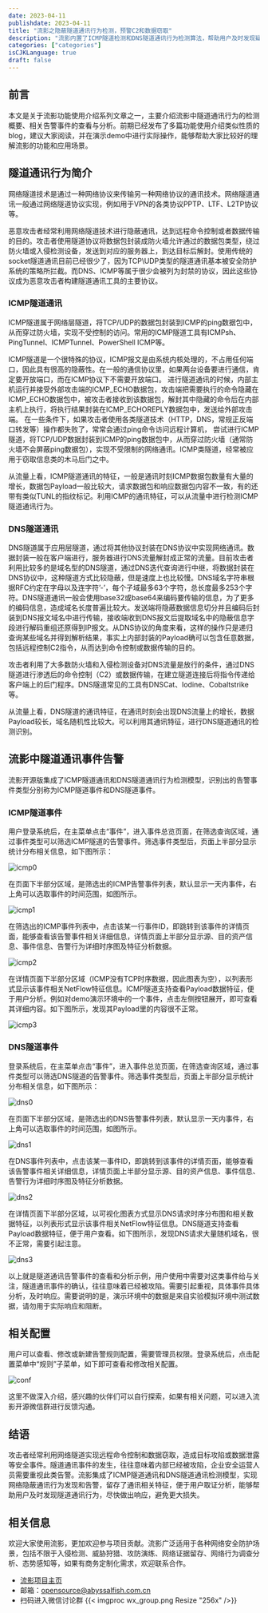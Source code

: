 ```yaml
---
date: 2023-04-11
publishdate: 2023-04-11
title: "流影之隐蔽隧道通讯行为检测，预警C2和数据窃取"
description: "流影内置了ICMP隧道检测和DNS隧道通讯行为检测算法，帮助用户及时发现疑似恶意隐蔽隧道通讯行为，及时预警C2和数据窃取攻击行为"
categories: ["categories"]
isCJKLanguage: true
draft: false
---
```


## 前言
本文是关于流影功能使用介绍系列文章之一，主要介绍流影中隧道通讯行为的检测概要、相关告警事件的查看与分析。前期已经发布了多篇功能使用介绍类似性质的blog，建议大家阅读，并在演示demo中进行实际操作，能够帮助大家比较好的理解流影的功能和应用场景。


## 隧道通讯行为简介

网络隧道技术是通过一种网络协议来传输另一种网络协议的通讯技术。网络隧道通讯一般通过网络隧道协议实现，例如用于VPN的各类协议PPTP、LTF、L2TP协议等。

恶意攻击者经常利用网络隧道技术进行隐蔽通讯，达到远程命令控制或者数据传输的目的。攻击者使用隧道协议将数据包封装成防火墙允许通过的数据包类型，绕过防火墙或入侵检测设备，发送到对应的服务器上，到达目标后解封。使用传统的socket隧道通讯目前已经很少了，因为TCP\UDP类型的隧道通讯基本被安全防护系统的策略所拦截。而DNS、ICMP等属于很少会被列为封禁的协议，因此这些协议成为恶意攻击者构建隧道通讯工具的主要协议。

### ICMP隧道通讯

ICMP隧道属于网络层隧道，将TCP/UDP的数据包封装到ICMP的ping数据包中，从而穿过防火墙，实现不受控制的访问。常用的ICMP隧道工具有ICMPsh、PingTunnel、ICMPTunnel、PowerShell ICMP等。

ICMP隧道是一个很特殊的协议，ICMP报文是由系统内核处理的，不占用任何端口，因此具有很高的隐蔽性。在一般的通信协议里，如果两台设备要进行通信，肯定要开放端口，而在ICMP协议下不需要开放端口。 进行隧道通讯的时候，内部主机运行并接受外部攻击端的ICMP_ECHO数据包，攻击端把需要执行的命令隐藏在ICMP_ECHO数据包中，被攻击者接收到该数据包，解封其中隐藏的命令后在内部主机上执行，将执行结果封装在ICMP_ECHOREPLY数据包中，发送给外部攻击端。 在一些条件下，如果攻击者使用各类隧道技术（HTTP，DNS，常规正反端口转发等）操作都失败了，常常会通过ping命令访问远程计算机， 尝试进行ICMP隧道，将TCP/UDP数据封装到ICMP的ping数据包中，从而穿过防火墙（通常防火墙不会屏蔽ping数据包），实现不受限制的网络通讯。ICMP类隧道，经常被应用于窃取信息类的木马后门之中。

从流量上看，ICMP隧道通讯的特征，一般是通讯时刻ICMP数据包数量有大量的增长，数据包Payload一般比较大，请求数据包和响应数据包内容不一致，有的还带有类似TUNL的指纹标记。利用ICMP的通讯特征，可以从流量中进行检测ICMP隧道通讯行为。

### DNS隧道通讯
DNS隧道属于应用层隧道，通过将其他协议封装在DNS协议中实现网络通讯。数据封装一般在客户端进行，服务器进行DNS流量解封成正常的流量。目前攻击者利用比较多的是域名型的DNS隧道，通过DNS迭代查询进行中继，将数据封装在DNS协议中，这种隧道方式比较隐蔽，但是速度上也比较慢。DNS域名字符串根据RFC约定在字母以及连字符’-’，每个子域最多63个字符，总长度最多253个字符。DNS隧道通讯一般会使用base32或base64来编码要传输的信息，为了更多的编码信息，造成域名长度普遍比较大。发送端将隐蔽数据信息切分并且编码后封装到DNS报文域名中进行传输，接收端收到DNS报文后提取域名中的隐蔽信息字段进行解码重组还原得到IP报文。从DNS协议的角度来看，这样的操作只是递归查询某些域名并得到解析结果，事实上内部封装的Payload确可以包含任意数据，包括远程控制C2指令，从而达到命令控制或数据传输的目的。

攻击者利用了大多数防火墙和入侵检测设备对DNS流量是放行的条件，通过DNS隧道进行渗透后的命令控制（C2）或数据传输，在建立隧道连接后将指令传递给客户端上的后门程序。DNS隧道常见的工具有DNSCat、Iodine、Cobaltstrike等。

从流量上看，DNS隧道的通讯特征，在通讯时刻会出现DNS流量上的增长，数据Payload较长，域名随机性比较大。可以利用其通讯特征，进行DNS隧道通讯的检测识别。

## 流影中隧道通讯事件告警
流影开源版集成了ICMP隧道通讯和DNS隧道通讯行为检测模型，识别出的告警事件类型分别称为ICMP隧道事件和DNS隧道事件。

### ICMP隧道事件

用户登录系统后，在主菜单点击“事件”，进入事件总览页面，在筛选查询区域，通过事件类型可以筛选ICMP隧道的告警事件。筛选事件类型后，页面上半部分显示统计分布相关信息，如下图所示：

![icmp0](./icmp_0.png)

在页面下半部分区域，是筛选出的ICMP告警事件列表，默认显示一天内事件，右上角可以选取事件的时间范围，如图所示。

![icmp1](./icmp_1.png)

在筛选出的ICMP事件列表中，点击该某一行事件ID，即跳转到该事件的详情页面，能够查看该告警事件相关详细信息，详情页面上半部分显示源、目的资产信息、事件信息、告警行为详细时序图及特征分析数据。

![icmp2](./icmp_2.png)

在详情页面下半部分区域（ICMP没有TCP时序数据，因此图表为空），以列表形式显示该事件相关NetFlow特征信息。ICMP隧道支持查看Payload数据特征，便于用户分析。例如对demo演示环境中的一个事件，点击左侧按钮展开，即可查看其详细内容。如下图所示，发现其Payload里的内容很不正常。

![icmp3](./icmp_3.png)


### DNS隧道事件

登录系统后，在主菜单点击“事件”，进入事件总览页面，在筛选查询区域，通过事件类型可以筛选DNS隧道的告警事件。筛选事件类型后，页面上半部分显示统计分布相关信息，如下图所示：

![dns0](./dns_0.png)

在页面下半部分区域，是筛选出的DNS告警事件列表，默认显示一天内事件，右上角可以选取事件的时间范围，如图所示。

![dns1](./dns_1.png)

在DNS事件列表中，点击该某一事件ID，即跳转到该事件的详情页面，能够查看该告警事件相关详细信息，详情页面上半部分显示源、目的资产信息、事件信息、告警行为详细时序图及特征分析数据。

![dns2](./dns_2.png)

在详情页面下半部分区域，以可视化图表方式显示DNS请求时序分布图和相关数据特征，以列表形式显示该事件相关NetFlow特征信息。DNS隧道支持查看Payload数据特征，便于用户查看。如下图所示，发现DNS请求大量随机域名，很不正常，需要引起注意。

![dns3](./dns_3.png)

以上就是隧道通讯告警事件的查看和分析示例，用户使用中需要对这类事件给与关注，隧道通讯事件的确认，往往意味着已经被攻陷。需要引起重视，具体事件具体分析，及时响应。需要说明的是，演示环境中的数据是来自实验模拟环境中测试数据，请勿用于实际响应和阻断。

## 相关配置
用户可以查看、修改或新建告警规则配置，需要管理员权限。登录系统后，点击配置菜单中“规则”子菜单，如下即可查看和修改相关配置。

![conf](./config.png)

这里不做深入介绍，感兴趣的伙伴们可以自行探索，如果有相关问题，可以进入流影开源微信群进行反馈沟通。

## 结语
攻击者经常利用网络隧道实现远程命令控制和数据窃取，造成目标攻陷或数据泄露等安全事件。隧道通讯事件的发生，往往意味着内部已经被攻陷，企业安全运营人员需要重视此类告警。流影集成了ICMP隧道通讯和DNS隧道通讯检测模型，实现网络隐蔽通讯行为发现和告警，留存了通讯相关特征，便于用户取证分析，能够帮助用户及时发现隧道通讯行为，尽快做出响应，避免更大损失。


## 相关信息
欢迎大家使用流影，更加欢迎参与项目贡献。流影广泛适用于各种网络安全防护场景，包括不限于入侵检测、威胁狩猎、攻防演练、网络证据留存、网络行为调查分析、态势感知等，如果有商务定制化需求，欢迎联系合作。
- [流影项目主页](https://abyssalfish-os.github.io/)
- 邮箱：opensource@abyssalfish.com.cn
- 扫码进入微信讨论群
{{< imgproc wx_group.png Resize "256x" />}}
